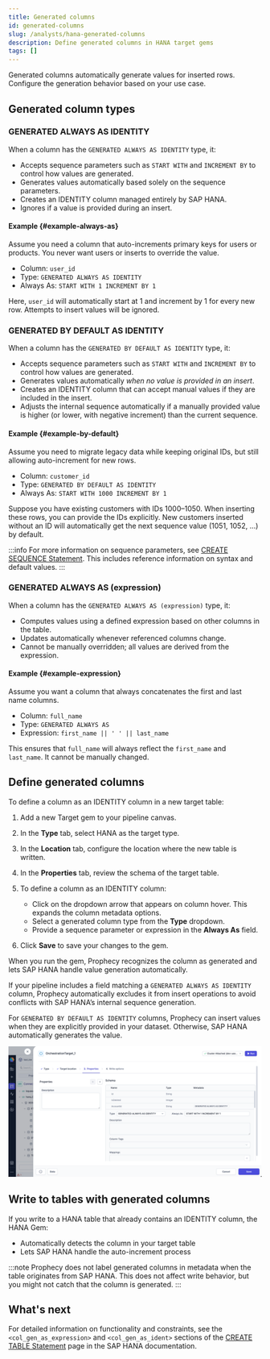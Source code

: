 ```yaml
---
title: Generated columns
id: generated-columns
slug: /analysts/hana-generated-columns
description: Define generated columns in HANA target gems
tags: []
---
```


Generated columns automatically generate values for inserted rows. Configure the generation behavior based on your use case.

## Generated column types

### GENERATED ALWAYS AS IDENTITY

When a column has the `GENERATED ALWAYS AS IDENTITY` type, it:

- Accepts sequence parameters such as `START WITH` and `INCREMENT BY` to control how values are generated.
- Generates values automatically based solely on the sequence parameters.
- Creates an IDENTITY column managed entirely by SAP HANA.
- Ignores if a value is provided during an insert.

#### Example {#example-always-as}

Assume you need a column that auto-increments primary keys for users or products. You never want users or inserts to override the value.

- Column: `user_id`
- Type: `GENERATED ALWAYS AS IDENTITY`
- Always As: `START WITH 1 INCREMENT BY 1`

Here, `user_id` will automatically start at 1 and increment by 1 for every new row. Attempts to insert values will be ignored.

### GENERATED BY DEFAULT AS IDENTITY

When a column has the `GENERATED BY DEFAULT AS IDENTITY` type, it:

- Accepts sequence parameters such as `START WITH` and `INCREMENT BY` to control how values are generated.
- Generates values automatically _when no value is provided in an insert_.
- Creates an IDENTITY column that can accept manual values if they are included in the insert.
- Adjusts the internal sequence automatically if a manually provided value is higher (or lower, with negative increment) than the current sequence.

#### Example {#example-by-default}

Assume you need to migrate legacy data while keeping original IDs, but still allowing auto-increment for new rows.

- Column: `customer_id`
- Type: `GENERATED BY DEFAULT AS IDENTITY`
- Always As: `START WITH 1000 INCREMENT BY 1`

Suppose you have existing customers with IDs 1000–1050. When inserting these rows, you can provide the IDs explicitly. New customers inserted without an ID will automatically get the next sequence value (1051, 1052, ...) by default.

:::info
For more information on sequence parameters, see [CREATE SEQUENCE Statement](https://help.sap.com/docs/SAP_HANA_PLATFORM/4fe29514fd584807ac9f2a04f6754767/20d509277519101489029c064d468c5d.html). This includes reference information on syntax and default values.
:::

### GENERATED ALWAYS AS (expression)

When a column has the `GENERATED ALWAYS AS (expression)` type, it:

- Computes values using a defined expression based on other columns in the table.
- Updates automatically whenever referenced columns change.
- Cannot be manually overridden; all values are derived from the expression.

#### Example {#example-expression}

Assume you want a column that always concatenates the first and last name columns.

- Column: `full_name`
- Type: `GENERATED ALWAYS AS`
- Expression: `first_name || ' ' || last_name`

This ensures that `full_name` will always reflect the `first_name` and `last_name`. It cannot be manually changed.

## Define generated columns

To define a column as an IDENTITY column in a new target table:

1. Add a new Target gem to your pipeline canvas.
1. In the **Type** tab, select HANA as the target type.
1. In the **Location** tab, configure the location where the new table is written.
1. In the **Properties** tab, review the schema of the target table.
1. To define a column as an IDENTITY column:

   - Click on the dropdown arrow that appears on column hover. This expands the column metadata options.
   - Select a generated column type from the **Type** dropdown.
   - Provide a sequence parameter or expression in the **Always As** field.

1. Click **Save** to save your changes to the gem.

When you run the gem, Prophecy recognizes the column as generated and lets SAP HANA handle value generation automatically.

If your pipeline includes a field matching a `GENERATED ALWAYS AS IDENTITY` column, Prophecy automatically excludes it from insert operations to avoid conflicts with SAP HANA’s internal sequence generation.

For `GENERATED BY DEFAULT AS IDENTITY` columns, Prophecy can insert values when they are explicitly provided in your dataset. Otherwise, SAP HANA automatically generates the value.

![Hana table schema](img/hana-properties.png)

## Write to tables with generated columns

If you write to a HANA table that already contains an IDENTITY column, the HANA Gem:

- Automatically detects the column in your target table
- Lets SAP HANA handle the auto-increment process

:::note
Prophecy does not label generated columns in metadata when the table originates from SAP HANA. This does not affect write behavior, but you might not catch that the column is generated.
:::

## What's next

For detailed information on functionality and constraints, see the `<col_gen_as_expression>` and `<col_gen_as_ident>` sections of the [CREATE TABLE Statement](https://help.sap.com/docs/SAP_HANA_PLATFORM/4fe29514fd584807ac9f2a04f6754767/20d58a5f75191014b2fe92141b7df228.html) page in the SAP HANA documentation.
